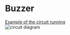 # Buzzer
[Example of the circuit running](https://youtu.be/ZcT6om6TY9A)  
![circuit diagram](https://i.imgur.com/8DGmbxm.png)
